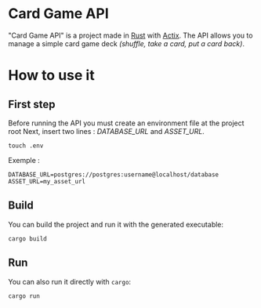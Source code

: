 # Card Game API
"Card Game API" is a project made in [Rust](https://www.rust-lang.org/) with [Actix](https://actix.rs/).
The API allows you to manage a simple card game deck _(shuffle, take a card, put a card back)_.

# How to use it
## First step
Before running the API you must create an environment file at the project root
Next, insert two lines : _DATABASE_URL_ and _ASSET_URL_.

```shell
touch .env
```

Exemple :

```dotenv
DATABASE_URL=postgres://postgres:username@localhost/database
ASSET_URL=my_asset_url
```


## Build
You can build the project and run it with the generated executable:

```shell
cargo build
```

## Run
You can also run it directly with `cargo`:

```shell
cargo run
```